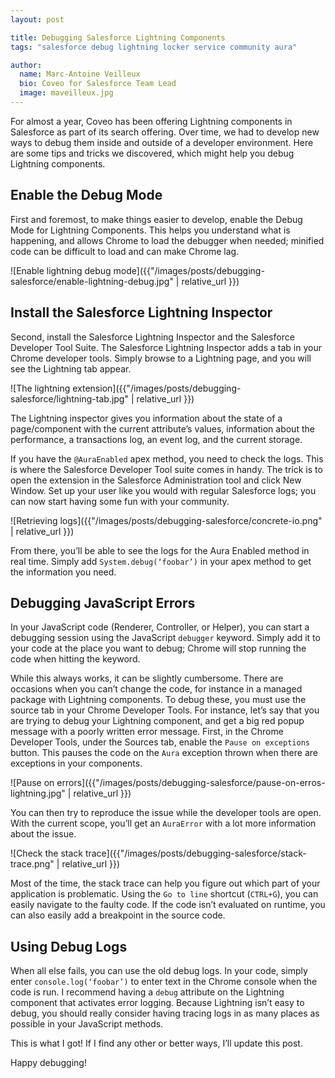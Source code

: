 ```yaml
---
layout: post

title: Debugging Salesforce Lightning Components
tags: "salesforce debug lightning locker service community aura"

author:
  name: Marc-Antoine Veilleux
  bio: Coveo for Salesforce Team Lead
  image: maveilleux.jpg
---
```


For almost a year, Coveo has been offering Lightning components in Salesforce as part of its search offering. Over time, we had to develop new ways to debug them inside and outside of a developer environment. Here are some tips and tricks we discovered, which might help you debug Lightning components.

<!-- more -->

## Enable the Debug Mode


First and foremost, to make things easier to develop, enable the Debug Mode for Lightning Components. This helps you understand what is happening, and allows Chrome to load the debugger when needed; minified code can be difficult to load and can make Chrome lag.

![Enable lightning debug mode]({{"/images/posts/debugging-salesforce/enable-lightning-debug.jpg" | relative_url }})

## Install the Salesforce Lightning Inspector


Second, install the Salesforce Lightning Inspector and the Salesforce Developer Tool Suite.
The Salesforce Lightning Inspector adds a tab in your Chrome developer tools. Simply browse to a Lightning page, and you will see the Lightning tab appear.

![The lightning extension]({{"/images/posts/debugging-salesforce/lightning-tab.jpg" | relative_url }})

The Lightning inspector gives you information about the state of a page/component with the current attribute’s values, information about the performance, a transactions log, an event log, and the current storage.


If you have the `@AuraEnabled` apex method, you need to check the logs. This is where the Salesforce Developer Tool suite comes in handy. The trick is to open the extension in the Salesforce Administration tool and click New Window. Set up your user like you would with regular Salesforce logs; you can now start having some fun with your community.

![Retrieving logs]({{"/images/posts/debugging-salesforce/concrete-io.png" | relative_url }})


From there, you’ll be able to see the logs for the Aura Enabled method in real time. Simply add `System.debug(‘foobar’)` in your apex method to get the information you need.

## Debugging JavaScript Errors

In your JavaScript code (Renderer, Controller, or Helper), you can start a debugging session using the JavaScript `debugger` keyword. Simply add it to your code at the place you want to debug; Chrome will stop running the code when hitting the keyword.


While this always works, it can be slightly cumbersome. There are occasions when you can’t change the code, for instance in a managed package with Lightning components. To debug these, you must use the source tab in your Chrome Developer Tools.
For instance, let’s say that you are trying to debug your Lightning component, and get a big red popup message with a poorly written error message.
First, in the Chrome Developer Tools, under the Sources tab, enable the `Pause on exceptions` button. This pauses the code on the `Aura` exception thrown when there are exceptions in your components.

![Pause on errors]({{"/images/posts/debugging-salesforce/pause-on-erros-lightning.jpg" | relative_url }})


You can then try to reproduce the issue while the developer tools are open. With the current scope, you’ll get an `AuraError` with a lot more information about the issue. 

![Check the stack trace]({{"/images/posts/debugging-salesforce/stack-trace.png" | relative_url }})

Most of the time, the stack trace can help you figure out which part of your application is problematic. Using the `Go to line` shortcut (`CTRL+G`), you can easily navigate to the faulty code. If the code isn’t evaluated on runtime, you can also easily add a breakpoint in the source code.

## Using Debug Logs
When all else fails, you can use the old debug logs. In your code, simply enter `console.log(‘foobar’)` to enter text in the Chrome console when the code is run.
I recommend having a `debug` attribute on the Lightning component that activates error logging. Because Lightning isn’t easy to debug, you should really consider having tracing logs in as many places as possible in your JavaScript methods.


This is what I got! If I find any other or better ways, I’ll update this post.


Happy debugging!
